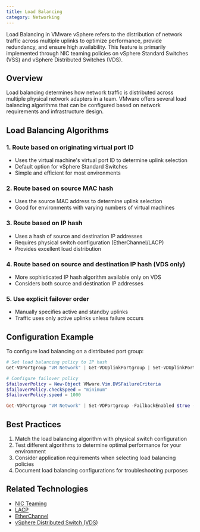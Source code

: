 ```yaml
---
title: Load Balancing
category: Networking
---
```


Load Balancing in VMware vSphere refers to the distribution of network traffic across multiple uplinks to optimize performance, provide redundancy, and ensure high availability. This feature is primarily implemented through NIC teaming policies on vSphere Standard Switches (VSS) and vSphere Distributed Switches (VDS).

## Overview

Load balancing determines how network traffic is distributed across multiple physical network adapters in a team. VMware offers several load balancing algorithms that can be configured based on network requirements and infrastructure design.

## Load Balancing Algorithms

### 1. Route based on originating virtual port ID
- Uses the virtual machine's virtual port ID to determine uplink selection
- Default option for vSphere Standard Switches
- Simple and efficient for most environments

### 2. Route based on source MAC hash
- Uses the source MAC address to determine uplink selection
- Good for environments with varying numbers of virtual machines

### 3. Route based on IP hash
- Uses a hash of source and destination IP addresses
- Requires physical switch configuration (EtherChannel/LACP)
- Provides excellent load distribution

### 4. Route based on source and destination IP hash (VDS only)
- More sophisticated IP hash algorithm available only on VDS
- Considers both source and destination IP addresses

### 5. Use explicit failover order
- Manually specifies active and standby uplinks
- Traffic uses only active uplinks unless failure occurs

## Configuration Example

To configure load balancing on a distributed port group:

```powershell
# Set load balancing policy to IP hash
Get-VDPortgroup "VM Network" | Get-VDUplinkPortgroup | Set-VDUplinkPortgroup -LoadBalancingAlgorithm "LoadBalanceIP"

# Configure failover policy
$failoverPolicy = New-Object VMware.Vim.DVSFailureCriteria
$failoverPolicy.checkSpeed = "minimum"
$failoverPolicy.speed = 1000

Get-VDPortgroup "VM Network" | Set-VDPortgroup -FailbackEnabled $true -FailureCriteria $failoverPolicy
```

## Best Practices

1. Match the load balancing algorithm with physical switch configuration
2. Test different algorithms to determine optimal performance for your environment
3. Consider application requirements when selecting load balancing policies
4. Document load balancing configurations for troubleshooting purposes

## Related Technologies

- [NIC Teaming](/glossary/nic-teaming)
- [LACP](/glossary/lacp)
- [EtherChannel](/glossary/etherchannel)
- [vSphere Distributed Switch (VDS)](/glossary/vsphere-distributed-switch-vds)